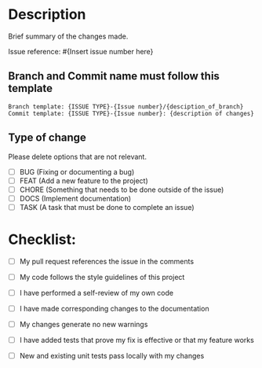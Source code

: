 # Description

Brief summary of the changes made.

Issue reference: #{Insert issue number here}

## Branch and Commit name must follow this template
```
Branch template: {ISSUE TYPE}-{Issue number}/{desciption_of_branch}
Commit template: {ISSUE TYPE}-{Issue number}: {description of changes}
```

## Type of change

Please delete options that are not relevant.

- [ ] BUG (Fixing or documenting a bug)
- [ ] FEAT (Add a new feature to the project)
- [ ] CHORE (Something that needs to be done outside of the issue)
- [ ] DOCS (Implement documentation)
- [ ] TASK (A task that must be done to complete an issue)

# Checklist:

- [ ] My pull request references the issue in the comments
- [ ] My code follows the style guidelines of this project
- [ ] I have performed a self-review of my own code
- [ ] I have made corresponding changes to the documentation
- [ ] My changes generate no new warnings
- [ ] I have added tests that prove my fix is effective or that my feature works
- [ ] New and existing unit tests pass locally with my changes

